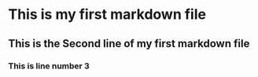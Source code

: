 # This is my first markdown file

## This is the Second line of my first markdown file

### This is line number 3
